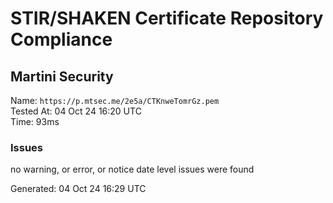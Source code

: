 # STIR/SHAKEN Certificate Repository Compliance

## Martini Security

Name: `https://p.mtsec.me/2e5a/CTKnweTomrGz.pem`\
Tested At: 04 Oct 24 16:20 UTC\
Time: 93ms

### Issues

no warning, or error, or notice date level issues were found

Generated: 04 Oct 24 16:29 UTC